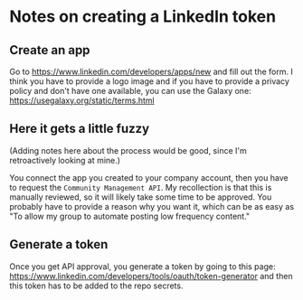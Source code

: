 # Notes on creating a LinkedIn token

## Create an app

Go to https://www.linkedin.com/developers/apps/new and fill out the form. I think you have to provide a logo image and if you have to provide a privacy policy and don't have one available, you can use the Galaxy one: https://usegalaxy.org/static/terms.html

## Here it gets a little fuzzy

(Adding notes here about the process would be good, since I'm retroactively looking at mine.)

You connect the app you created to your company account, then you have to request the `Community Management API`. My recollection is that this is manually reviewed, so it will likely take some time to be approved. You probably have to provide a reason why you want it, which can be as easy as "To allow my group to automate posting low frequency content."

## Generate a token

Once you get API approval, you generate a token by going to this page: 
 https://www.linkedin.com/developers/tools/oauth/token-generator
and then this token has to be added to the repo secrets.

